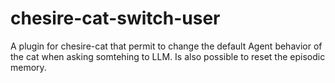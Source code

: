 # chesire-cat-switch-user
A plugin for chesire-cat that permit to change the default Agent behavior of the cat when asking somtehing to LLM. Is also possible to reset the episodic memory.
